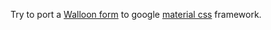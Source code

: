 Try to port a [Walloon form](http://forms6.wallonie.be/formulaires/AttestationTCNA.pdf)
to google [material css](http://materializecss.com/) framework.
